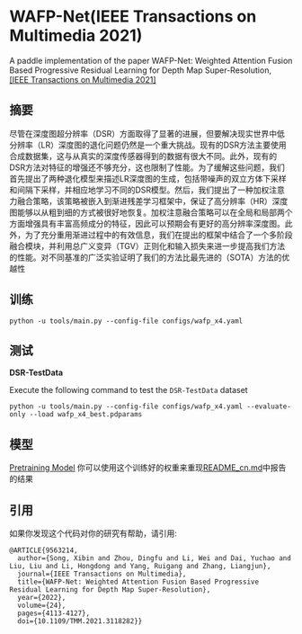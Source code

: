 # WAFP-Net(IEEE Transactions on Multimedia 2021)
A paddle implementation of the paper WAFP-Net: Weighted Attention Fusion Based Progressive Residual Learning for Depth Map Super-Resolution,
[\[IEEE Transactions on Multimedia 2021\]](https://ieeexplore.ieee.org/document/9563214)


## 摘要

尽管在深度图超分辨率（DSR）方面取得了显著的进展，但要解决现实世界中低分辨率（LR）深度图的退化问题仍然是一个重大挑战。现有的DSR方法主要使用合成数据集，这与从真实的深度传感器得到的数据有很大不同。此外，现有的DSR方法对特征的增强还不够充分，这也限制了性能。为了缓解这些问题，我们首先提出了两种退化模型来描述LR深度图的生成，包括带噪声的双立方体下采样和间隔下采样，并相应地学习不同的DSR模型。然后，我们提出了一种加权注意力融合策略，该策略被嵌入到渐进残差学习框架中，保证了高分辨率（HR）深度图能够以从粗到细的方式被很好地恢复。加权注意融合策略可以在全局和局部两个方面增强具有丰富高频成分的特征，因此可以预期会有更好的高分辨率深度图。此外，为了充分重用渐进过程中的有效信息，我们在提出的框架中结合了一个多阶段融合模块，并利用总广义变异（TGV）正则化和输入损失来进一步提高我们方法的性能。对不同基准的广泛实验证明了我们的方法比最先进的（SOTA）方法的优越性

## 训练

```shell
python -u tools/main.py --config-file configs/wafp_x4.yaml
```


## 测试
**DSR-TestData**

Execute the following command to test the `DSR-TestData` dataset
```shell
python -u tools/main.py --config-file configs/wafp_x4.yaml --evaluate-only --load wafp_x4_best.pdparams
```


## 模型

[Pretraining Model](https://aistudio.baidu.com/aistudio/datasetdetail/176907)
你可以使用这个训练好的权重来重现[README_cn.md](README_cn.md)中报告的结果

## 引用
如果你发现这个代码对你的研究有帮助，请引用:
```
@ARTICLE{9563214,
  author={Song, Xibin and Zhou, Dingfu and Li, Wei and Dai, Yuchao and Liu, Liu and Li, Hongdong and Yang, Ruigang and Zhang, Liangjun},
  journal={IEEE Transactions on Multimedia}, 
  title={WAFP-Net: Weighted Attention Fusion Based Progressive Residual Learning for Depth Map Super-Resolution}, 
  year={2022},
  volume={24},
  pages={4113-4127},
  doi={10.1109/TMM.2021.3118282}}
```
